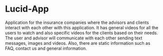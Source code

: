 # Lucid-App
Application for the insurance companies where the advisors and clients interact with each other with this application. It has general videos for all the users to watch and also specific videos for the clients based on their needs. The user and advisor will communicate with each other sending text messages, images and videos. Also, there are static information such as FAQ, contact us and general information.
